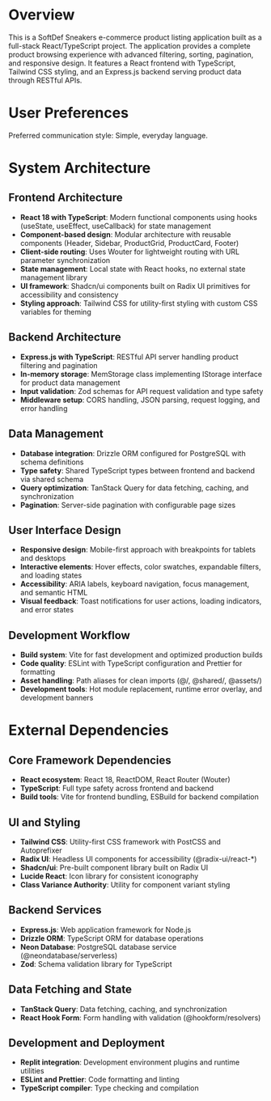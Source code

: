# Overview

This is a SoftDef Sneakers e-commerce product listing application built as a full-stack React/TypeScript project. The application provides a complete product browsing experience with advanced filtering, sorting, pagination, and responsive design. It features a React frontend with TypeScript, Tailwind CSS styling, and an Express.js backend serving product data through RESTful APIs.

# User Preferences

Preferred communication style: Simple, everyday language.

# System Architecture

## Frontend Architecture
- **React 18 with TypeScript**: Modern functional components using hooks (useState, useEffect, useCallback) for state management
- **Component-based design**: Modular architecture with reusable components (Header, Sidebar, ProductGrid, ProductCard, Footer)
- **Client-side routing**: Uses Wouter for lightweight routing with URL parameter synchronization
- **State management**: Local state with React hooks, no external state management library
- **UI framework**: Shadcn/ui components built on Radix UI primitives for accessibility and consistency
- **Styling approach**: Tailwind CSS for utility-first styling with custom CSS variables for theming

## Backend Architecture
- **Express.js with TypeScript**: RESTful API server handling product filtering and pagination
- **In-memory storage**: MemStorage class implementing IStorage interface for product data management
- **Input validation**: Zod schemas for API request validation and type safety
- **Middleware setup**: CORS handling, JSON parsing, request logging, and error handling

## Data Management
- **Database integration**: Drizzle ORM configured for PostgreSQL with schema definitions
- **Type safety**: Shared TypeScript types between frontend and backend via shared schema
- **Query optimization**: TanStack Query for data fetching, caching, and synchronization
- **Pagination**: Server-side pagination with configurable page sizes

## User Interface Design
- **Responsive design**: Mobile-first approach with breakpoints for tablets and desktops
- **Interactive elements**: Hover effects, color swatches, expandable filters, and loading states
- **Accessibility**: ARIA labels, keyboard navigation, focus management, and semantic HTML
- **Visual feedback**: Toast notifications for user actions, loading indicators, and error states

## Development Workflow
- **Build system**: Vite for fast development and optimized production builds
- **Code quality**: ESLint with TypeScript configuration and Prettier for formatting
- **Asset handling**: Path aliases for clean imports (@/, @shared/, @assets/)
- **Development tools**: Hot module replacement, runtime error overlay, and development banners

# External Dependencies

## Core Framework Dependencies
- **React ecosystem**: React 18, ReactDOM, React Router (Wouter)
- **TypeScript**: Full type safety across frontend and backend
- **Build tools**: Vite for frontend bundling, ESBuild for backend compilation

## UI and Styling
- **Tailwind CSS**: Utility-first CSS framework with PostCSS and Autoprefixer
- **Radix UI**: Headless UI components for accessibility (@radix-ui/react-*)
- **Shadcn/ui**: Pre-built component library built on Radix UI
- **Lucide React**: Icon library for consistent iconography
- **Class Variance Authority**: Utility for component variant styling

## Backend Services
- **Express.js**: Web application framework for Node.js
- **Drizzle ORM**: TypeScript ORM for database operations
- **Neon Database**: PostgreSQL database service (@neondatabase/serverless)
- **Zod**: Schema validation library for TypeScript

## Data Fetching and State
- **TanStack Query**: Data fetching, caching, and synchronization
- **React Hook Form**: Form handling with validation (@hookform/resolvers)

## Development and Deployment
- **Replit integration**: Development environment plugins and runtime utilities
- **ESLint and Prettier**: Code formatting and linting
- **TypeScript compiler**: Type checking and compilation